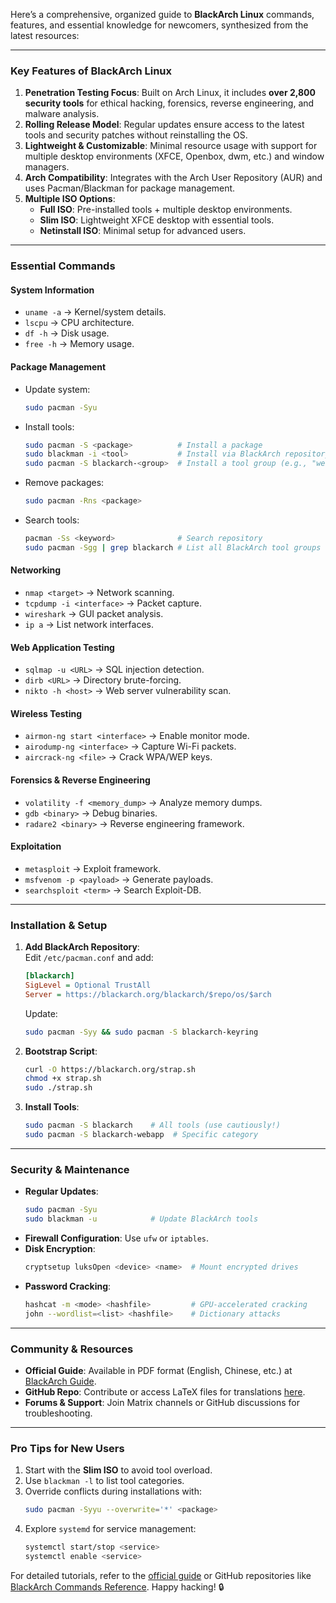 Here’s a comprehensive, organized guide to **BlackArch Linux** commands, features, and essential knowledge for newcomers, synthesized from the latest resources:

---

### **Key Features of BlackArch Linux** 
1. **Penetration Testing Focus**: Built on Arch Linux, it includes **over 2,800 security tools** for ethical hacking, forensics, reverse engineering, and malware analysis.  
2. **Rolling Release Model**: Regular updates ensure access to the latest tools and security patches without reinstalling the OS.  
3. **Lightweight & Customizable**: Minimal resource usage with support for multiple desktop environments (XFCE, Openbox, dwm, etc.) and window managers.  
4. **Arch Compatibility**: Integrates with the Arch User Repository (AUR) and uses Pacman/Blackman for package management.  
5. **Multiple ISO Options**:  
   - **Full ISO**: Pre-installed tools + multiple desktop environments.  
   - **Slim ISO**: Lightweight XFCE desktop with essential tools.  
   - **Netinstall ISO**: Minimal setup for advanced users.  

---

### **Essential Commands** 
#### **System Information**
- `uname -a` → Kernel/system details.  
- `lscpu` → CPU architecture.  
- `df -h` → Disk usage.  
- `free -h` → Memory usage.  

#### **Package Management**
- Update system:  
  ```bash
  sudo pacman -Syu
  ```  
- Install tools:  
  ```bash
  sudo pacman -S <package>          # Install a package
  sudo blackman -i <tool>           # Install via BlackArch repository
  sudo pacman -S blackarch-<group>  # Install a tool group (e.g., "webapp")
  ```  
- Remove packages:  
  ```bash
  sudo pacman -Rns <package>
  ```  
- Search tools:  
  ```bash
  pacman -Ss <keyword>              # Search repository
  sudo pacman -Sgg | grep blackarch # List all BlackArch tool groups
  ```  

#### **Networking**  
- `nmap <target>` → Network scanning.  
- `tcpdump -i <interface>` → Packet capture.  
- `wireshark` → GUI packet analysis.  
- `ip a` → List network interfaces.  

#### **Web Application Testing**  
- `sqlmap -u <URL>` → SQL injection detection.  
- `dirb <URL>` → Directory brute-forcing.  
- `nikto -h <host>` → Web server vulnerability scan.  

#### **Wireless Testing**  
- `airmon-ng start <interface>` → Enable monitor mode.  
- `airodump-ng <interface>` → Capture Wi-Fi packets.  
- `aircrack-ng <file>` → Crack WPA/WEP keys.  

#### **Forensics & Reverse Engineering**  
- `volatility -f <memory_dump>` → Analyze memory dumps.  
- `gdb <binary>` → Debug binaries.  
- `radare2 <binary>` → Reverse engineering framework.  

#### **Exploitation**  
- `metasploit` → Exploit framework.  
- `msfvenom -p <payload>` → Generate payloads.  
- `searchsploit <term>` → Search Exploit-DB.  

---

### **Installation & Setup** 
1. **Add BlackArch Repository**:  
   Edit `/etc/pacman.conf` and add:  
   ```ini
   [blackarch]
   SigLevel = Optional TrustAll
   Server = https://blackarch.org/blackarch/$repo/os/$arch
   ```  
   Update:  
   ```bash
   sudo pacman -Syy && sudo pacman -S blackarch-keyring
   ```  

2. **Bootstrap Script**:  
   ```bash
   curl -O https://blackarch.org/strap.sh
   chmod +x strap.sh
   sudo ./strap.sh
   ```  

3. **Install Tools**:  
   ```bash
   sudo pacman -S blackarch    # All tools (use cautiously!)
   sudo pacman -S blackarch-webapp  # Specific category
   ```  

---

### **Security & Maintenance** 
- **Regular Updates**:  
  ```bash
  sudo pacman -Syu
  sudo blackman -u            # Update BlackArch tools
  ```  
- **Firewall Configuration**: Use `ufw` or `iptables`.  
- **Disk Encryption**:  
  ```bash
  cryptsetup luksOpen <device> <name>  # Mount encrypted drives
  ```  
- **Password Cracking**:  
  ```bash
  hashcat -m <mode> <hashfile>         # GPU-accelerated cracking
  john --wordlist=<list> <hashfile>    # Dictionary attacks
  ```  

---

### **Community & Resources** 
- **Official Guide**: Available in PDF format (English, Chinese, etc.) at [BlackArch Guide](https://www.blackarch.org/guide.html).  
- **GitHub Repo**: Contribute or access LaTeX files for translations [here](https://github.com/BlackArch/blackarch-guide).  
- **Forums & Support**: Join Matrix channels or GitHub discussions for troubleshooting.  

---

### **Pro Tips for New Users**
1. Start with the **Slim ISO** to avoid tool overload.  
2. Use `blackman -l` to list tool categories.  
3. Override conflicts during installations with:  
   ```bash
   sudo pacman -Syyu --overwrite='*' <package>
   ```  
4. Explore `systemd` for service management:  
   ```bash
   systemctl start/stop <service>  
   systemctl enable <service>  
   ```  

For detailed tutorials, refer to the [official guide](https://www.blackarch.org/guide.html) or GitHub repositories like [BlackArch Commands Reference](https://github.com/H4ckD4d/-BlackArch-Linux-Commands-Reference). Happy hacking! 🔒
